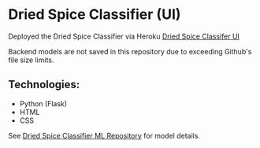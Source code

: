 # Dried Spice Classifier (UI)

Deployed the Dried Spice Classifier via Heroku [Dried Spice Classifer UI](https://dried-spice-classifier.herokuapp.com/)

Backend models are not saved in this repository due to exceeding Github's file size limits.

## Technologies:
- Python (Flask)
- HTML
- CSS

See [Dried Spice Classifier ML Repository](https://github.com/issaloo/dried-spice-classifier-UI) for model details.
